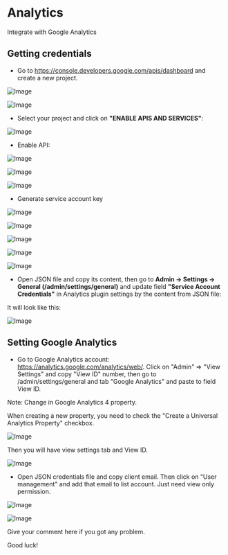 #  Analytics

Integrate with Google Analytics

## Getting credentials

- Go to https://console.developers.google.com/apis/dashboard and create a new project.

![Image](_images/analytics/step1.png)

![Image](_images/analytics/step2.png)

- Select your project and click on __"ENABLE APIS AND SERVICES"__:

![Image](_images/analytics/step3.png)

- Enable API:

![Image](_images/analytics/step4.png)

![Image](_images/analytics/step5.png)

![Image](_images/analytics/step6.png)

- Generate service account key

![Image](_images/analytics/step7.png)

![Image](_images/analytics/step8.png)

![Image](_images/analytics/step9.png)

![Image](_images/analytics/step10.png)

![Image](_images/analytics/step11.png)

- Open JSON file and copy its content, then go to __Admin -> Settings -> General (/admin/settings/general)__ and update field __"Service Account Credentials"__ in Analytics plugin settings by the content from JSON file:

It will look like this:

![Image](_images/analytics/step12.png)

## Setting Google Analytics

- Go to Google Analytics account: https://analytics.google.com/analytics/web/. Click on "Admin" => "View Settings" and copy "View ID" number, then go to /admin/settings/general and tab "Google Analytics" and paste to field View ID.

Note: Change in Google Analytics 4 property.

When creating a new property, you need to check the "Create a Universal Analytics Property" checkbox.

![Image](_images/analytics/step13.png)

Then you will have view settings tab and View ID.

![Image](_images/analytics/step14.png)

- Open JSON credentials file and copy client email. Then click on "User management" and add that email to list account. Just need view only permission.

![Image](_images/analytics/step15.png)


![Image](_images/analytics/step16.png)

Give your comment here if you got any problem.

Good luck!
